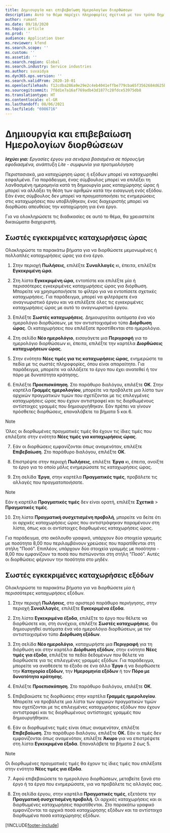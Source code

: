 ```yaml
---
title: Δημιουργία και επιβεβαίωση Ημερολογίων διορθώσεων
description: Αυτό το θέμα παρέχει πληροφορίες σχετικά με τον τρόπο δημιουργίας και επιβεβαίωσης ενός ημερολογίου διορθώσεων.
author: rumant
ms.date: 09/18/2020
ms.topic: article
ms.prod: ''
audience: Application User
ms.reviewer: kfend
ms.search.scope: ''
ms.custom: ''
ms.assetid: ''
ms.search.region: Global
ms.search.industry: Service industries
ms.author: suvaidya
ms.dyn365.ops.version: ''
ms.search.validFrom: 2020-10-01
ms.openlocfilehash: f12cdba286a9e29e2c4eb4041effbe779cba65f3562684d625b21bc3bae809d6
ms.sourcegitcommit: 7f8d1e7a16af769adb43d1877c28fdce53975db8
ms.translationtype: HT
ms.contentlocale: el-GR
ms.lasthandoff: 08/06/2021
ms.locfileid: "6986716"
---
```

# <a name="create-and-confirm-correction-journals"></a>Δημιουργία και επιβεβαίωση Ημερολογίων διορθώσεων

_**Ισχύει για:** Εργασίες έργου για σενάρια βασισμένα σε πόρους/μη εφοδιασμένα, ανάπτυξη Lite - συμφωνία για προτιμολόγηση_

Περιστασιακά, μια καταχώρηση ώρας ή εξόδων μπορεί να καταχωρηθεί εσφαλμένα. Για παράδειγμα, ένας σύμβουλος μπορεί να επιλέξει τη λανθασμένη ημερομηνία κατά τη δημιουργία μιας καταχώρησης ώρας ή μπορεί να αλλάξει τη θέση των αριθμών κατά την εισαγωγή ενός εξόδου. Εάν ένας σύμβουλος δεν μπορεί να πραγματοποιήσει τις ενημερώσεις στις καταχωρήσεις που υποβλήθηκαν, ένας διαχειριστής μπορεί να διορθώσει απευθείας την καταχώρηση για ένα έργο.

Για να ολοκληρώσετε τις διαδικασίες σε αυτό το θέμα, θα χρειαστείτε δικαιώματα διαχειριστή.

## <a name="correct-approved-time-entries"></a>Σωστές εγκεκριμένες καταχωρήσεις ώρας     

Ολοκληρώστε τα παρακάτω βήματα για να διορθώσετε μεμονωμένες ή πολλαπλές καταχωρήσεις ώρας για ένα έργο.

1. Στην περιοχή **Πωλήσεις**, επιλέξτε **Συναλλαγές** κι, έπειτα, επιλέξτε **Εγκεκριμένη ώρα**. 

2. Στη λίστα **Εγκεκριμένη ώρα**, εντοπίστε και επιλέξτε μία ή περισσότερες εγκεκριμένες καταχωρήσεις ώρας για διόρθωση. Μπορείτε να χρησιμοποιήσετε το φίλτρο για να εντοπίσετε σχετικές καταχωρήσεις. Για παράδειγμα, μπορεί να φιλτράρετε ένα αναγνωριστικό έργου και να επιλέξετε όλες τις εγκεκριμένες καταχωρήσεις ώρας με αυτό το αναγνωριστικό έργου.

3. Επιλέξτε **Σωστές καταχωρήσεις**. Δημιουργείται αυτόματα ένα νέο ημερολόγιο διορθώσεων, με τον αντιστοιχισμένο τύπο **Διόρθωση ώρας**. Οι καταχωρήσεις που επιλέξατε προστίθενται στο ημερολόγιο. 

4. Στη σελίδα **Νέο ημερολόγιο**, εισαγάγετε μια **Περιγραφή** για το ημερολόγιο διορθώσεων κι, έπειτα, επιλέξτε την καρτέλα **Διορθώσεις καταχωρήσεων ώρας**.  

5. Στην ενότητα **Νέες τιμές για τις καταχωρήσεις ώρας**, ενημερώστε τα πεδία με τις σωστές πληροφορίες, όπου είναι απαραίτητο. Για παράδειγμα, μπορείτε να αλλάξετε το έργο που έχει ανατεθεί ή τον πόρο με δυνατότητα κράτησης.

6. Επιλέξτε **Προεπισκόπηση**. Στο παράθυρο διαλόγου, επιλέξτε **OK**. Στην καρτέλα **Γραμμές ημερολογίου**, μπορείτε να προβάλετε μια λίστα των αρχικών πραγματικών τιμών που σχετίζονται με τις επιλεγμένες καταχωρήσεις ώρας που έχουν αντιστραφεί και τις διορθωμένους αντίστοιχες γραμμές που δημιουργήθηκαν. Εάν πρέπει να γίνουν πρόσθετες διορθώσεις, επαναλάβετε τα βήματα 5 και 6. 

> [!NOTE]
> Όλες οι διορθωμένες πραγματικές τιμές θα έχουν τις ίδιες τιμές που επιλέξατε στην ενότητα **Νέες τιμές για καταχωρήσεις ώρας**.

7. Εάν οι διορθώσεις εμφανίζονται όπως αναμενόταν, επιλέξτε **Επιβεβαίωση**. Στο παράθυρο διαλόγου, επιλέξτε **OK**.

8. Επιστρέψτε στην περιοχή **Πωλήσεις**, επιλέξτε **Έργα** κι, έπειτα, ανοίξτε το έργο για το οποίο μόλις ενημερώσατε τις καταχωρήσεις ώρας. 

9. Στη σελίδα **Έργα**, στην καρτέλα **Πραγματικές τιμές**, προβάλετε τις αλλαγές που πραγματοποιήσατε. 

> [!NOTE]
> Εάν η καρτέλα **Πραγματικές τιμές** δεν είναι ορατή, επιλέξτε **Σχετικά** > **Πραγματικές τιμές**.  

10. Στη λίστα **Πραγματική συσχετισμένη προβολή**, μπορείτε να δείτε ότι οι αρχικές καταχωρήσεις ώρας που αντιστράφηκαν παραμένουν στη λίστα, όπως και οι αντίστοιχες διορθωμένες καταχωρήσεις ώρας. 

Για παράδειγμα, στο ακόλουθο γραφικό, υπάρχουν δύο στοιχεία γραμμής με ποσότητα 8,00 που περιλαμβάνουν χρεώσεις που παρατίθενται στη στήλη "Ποσό". Επιπλέον, υπάρχουν δύο στοιχεία γραμμής με ποσότητα - 8,00 που εμφανίζουν τα ποσά που πιστώνονται στη στήλη "Ποσό". Αυτές οι διορθώσεις φέρνουν την ποσότητα στο μηδέν.

 
## <a name="correct-approved-expense-entries"></a>Σωστές εγκεκριμένες καταχωρήσεις εξόδων

Ολοκληρώστε τα παρακάτω βήματα για να διορθώσετε μία ή περισσότερες καταχωρήσεις εξόδων. 

1. Στην περιοχή **Πωλήσεις**, στο αριστερό παράθυρο περιήγησης, στην περιοχή **Συναλλαγές**, επιλέξτε **Εγκεκριμένα έξοδα**.

2. Στη λίστα **Εγκεκριμένα έξοδα**, επιλέξτε το έργο που θέλετε να διορθώσετε και, στη συνέχεια, επιλέξτε **Σωστές καταχωρήσεις**. Θα δημιουργηθεί αυτόματα ένα νέο ημερολόγιο διορθώσεων, με τον αντιστοιχισμένο τύπο **Διόρθωση εξόδων**. 

3. Στη σελίδα **Νέο ημερολόγιο**, καταχωρήστε μια **Περιγραφή** για τη διόρθωση και στην καρτέλα **Διόρθωση εξόδων**, στην ενότητα **Νέες τιμές για έξοδα**, επιλέξτε τα πεδία δεδομένων που θέλετε να διορθώσετε για τις επιλεγμένες γραμμές εξόδων. Για παράδειγμα, μπορείτε να αναθέσετε το έξοδο σε ένα άλλο **Έργο** ή να διορθώσετε την **Κατηγορία εξόδων**, την **Ημερομηνία εξόδων** ή τον **Πόρο με δυνατότητα κράτησης**.

4. Επιλέξτε **Προεπισκόπηση**. Στο παράθυρο διαλόγου, επιλέξτε **OK**. 

5. Επιβεβαιώστε τις διορθώσεις στην καρτέλα **Γραμμές ημερολογίου**. Μπορείτε να προβάλετε μια λίστα των αρχικών πραγματικών τιμών που σχετίζονται με τις επιλεγμένες καταχωρήσεις εξόδων που έχουν αντιστραφεί και τις διορθωμένους αντίστοιχες γραμμές που δημιουργήθηκαν.

6. Εάν οι διορθωμένες τιμές είναι όπως αναμενόταν, επιλέξτε **Επιβεβαίωση**. Στο παράθυρο διαλόγου, επιλέξτε **OK.** Εάν οι τιμές δεν εμφανίζονται όπως αναμενόταν, επιλέξτε **Άκυρο** για να επιστρέψετε στη λίστα **Εγκεκριμένα έξοδα**. Επαναλάβετε τα βήματα 2 έως 5. 

> [!NOTE]
> Οι διορθωμένες πραγματικές τιμές θα έχουν τις ίδιες τιμές που επιλέξατε στην ενότητα **Νέες τιμές για έξοδα**.

7. Αφού επιβεβαιώσετε το ημερολόγιο διορθώσεων, μεταβείτε ξανά στο έργο ή τα έργα που ενημερώσατε, για να προβάλετε τις αλλαγές σας.  

8. Στη σελίδα έργου, στην καρτέλα **Πραγματικές τιμές**, εξετάστε την **Πραγματική συσχετισμένη προβολή**. Οι αρχικές καταχωρήσεις και οι διορθωμένες καταχωρήσεις παρατίθενται. Στο παρακάτω γραφικό εμφανίζονται τα αρχικά ποσά καταχώρησης εξόδων και τα αντίστοιχα διορθωμένα ποσά καταχώρησης εξόδων. 




[!INCLUDE[footer-include](../includes/footer-banner.md)]